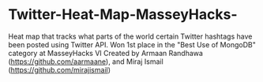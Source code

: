 # Twitter-Heat-Map-MasseyHacks-
Heat map that tracks what parts of the world certain Twitter hashtags have been posted using Twitter API. 
Won 1st place in the "Best Use of MongoDB" category at MasseyHacks VI
Created by Armaan Randhawa (https://github.com/aarmaane), and Miraj Ismail (https://github.com/mirajismail)
